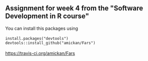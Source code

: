 ## Assignment for week 4 from the "Software Development in R course"

You can install this packages using </br></br>
```install.packages("devtools")``` </br>
```devtools::install_github("amickan/Fars")```</br></br>
https://travis-ci.org/amickan/Fars
